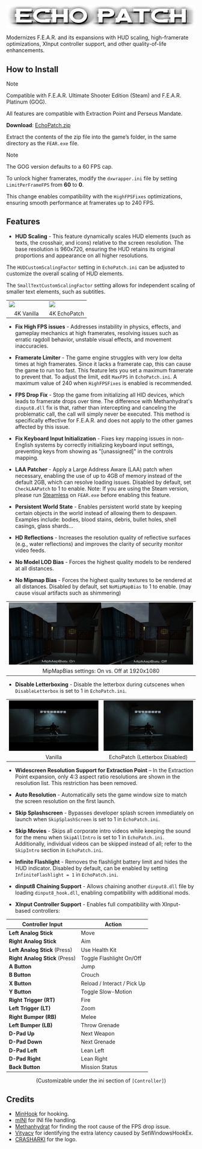 <p align="center">
 <img src="assets/EchoPatch_Logo.png"">
</p>

Modernizes F.E.A.R. and its expansions with HUD scaling, high-framerate optimizations, XInput controller support, and other quality-of-life enhancements.

## How to Install
> [!NOTE]
> Compatible with F.E.A.R. Ultimate Shooter Edition (Steam) and F.E.A.R. Platinum (GOG).
> 
> All features are compatible with Extraction Point and Perseus Mandate.
> 
> **Download**: [EchoPatch.zip](https://github.com/Wemino/EchoPatch/releases/latest/download/EchoPatch.zip)
>
> Extract the contents of the zip file into the game’s folder, in the same directory as the `FEAR.exe` file.

> [!NOTE]
> The GOG version defaults to a 60 FPS cap.
>
> To unlock higher framerates, modify the `dxwrapper.ini` file by setting `LimitPerFrameFPS` from **60** to **0**.
>
> This change enables compatibility with the `HighFPSFixes` optimizations, ensuring smooth performance at framerates up to 240 FPS.

## Features
 - **HUD Scaling** - This feature dynamically scales HUD elements (such as texts, the crosshair, and icons) relative to the screen resolution. The base resolution is 960x720, ensuring the HUD retains its original proportions and appearance on all higher resolutions.

The `HUDCustomScalingFactor` setting in `EchoPatch.ini` can be adjusted to customize the overall scaling of HUD elements.

The `SmallTextCustomScalingFactor` setting allows for independent scaling of smaller text elements, such as subtitles.

<div align="center">
  <table>
    <tr>
      <td width="50%"><img style="width:100%" src="https://raw.githubusercontent.com/Wemino/EchoPatch/refs/heads/main/assets/4K_HUD_Normal.png"></td>
      <td width="50%"><img style="width:100%" src="https://raw.githubusercontent.com/Wemino/EchoPatch/refs/heads/main/assets/4K_HUD_Scaled.png"></td>
    </tr>
    <tr>
      <td align="center">4K Vanilla</td>
      <td align="center">4K EchoPatch</td>
    </tr>
  </table>
</div>

- **Fix High FPS issues** - Addresses instability in physics, effects, and gameplay mechanics at high framerates, resolving issues such as erratic ragdoll behavior, unstable visual effects, and movement inaccuracies.

- **Framerate Limiter** - The game engine struggles with very low delta times at high framerates. Since it lacks a framerate cap, this can cause the game to run too fast. This feature lets you set a maximum framerate to prevent that. To adjust the limit, edit `MaxFPS` in `EchoPatch.ini`. A maximum value of 240 when `HighFPSFixes` is enabled is recommended.

- **FPS Drop Fix** - Stop the game from initializing all HID devices, which leads to framerate drops over time. The difference with Methanhydrat's `dinput8.dll` fix is that, rather than intercepting and canceling the problematic call, the call will simply never be executed. This method is specifically effective for F.E.A.R. and does not apply to the other games affected by this issue.

- **Fix Keyboard Input Initialization** - Fixes key mapping issues in non-English systems by correctly initializing keyboard input settings, preventing keys from showing as "[unassigned]" in the controls mapping.

- **LAA Patcher** - Apply a Large Address Aware (LAA) patch when necessary, enabling the use of up to 4GB of memory instead of the default 2GB, which can resolve loading issues. Disabled by default, set `CheckLAAPatch` to 1 to enable. Note: If you are using the Steam version, please run [Steamless](https://github.com/atom0s/Steamless) on `FEAR.exe` before enabling this feature.

- **Persistent World State** - Enables persistent world state by keeping certain objects in the world instead of allowing them to despawn. Examples include: bodies, blood stains, debris, bullet holes, shell casings, glass shards...

- **HD Reflections** - Increases the resolution quality of reflective surfaces (e.g., water reflections) and improves the clarity of security monitor video feeds.

- **No Model LOD Bias** - Forces the highest quality models to be rendered at all distances.

- **No Mipmap Bias** - Forces the highest quality textures to be rendered at all distances. Disabled by default, set `NoMipMapBias` to 1 to enable. (may cause visual artifacts such as shimmering)
<div align="center">
  <table>
    <tr>
      <td width="100%"><img style="width:100%" src="https://raw.githubusercontent.com/Wemino/EchoPatch/refs/heads/main/assets/MipMapBias.png"></td>
    </tr>
    <tr>
      <td align="center">MipMapBias settings: On vs. Off at 1920x1080</td>
    </tr>
  </table>
</div>

- **Disable Letterboxing** - Disable the letterbox during cutscenes when `DisableLetterbox` is set to 1 in `EchoPatch.ini`.
<div align="center">
  <table>
    <tr>
      <td width="50%"><img style="width:100%" src="https://raw.githubusercontent.com/Wemino/EchoPatch/refs/heads/main/assets/Letterbox_On.png"></td>
      <td width="50%"><img style="width:100%" src="https://raw.githubusercontent.com/Wemino/EchoPatch/refs/heads/main/assets/Letterbox_Off.png"></td>
    </tr>
    <tr>
      <td align="center">Vanilla</td>
      <td align="center">EchoPatch (Letterbox Disabled)</td>
    </tr>
  </table>
</div>

- **Widescreen Resolution Support for Extraction Point** – In the Extraction Point expansion, only 4:3 aspect ratio resolutions are shown in the resolution list. This restriction has been removed.

- **Auto Resolution** - Automatically sets the game window size to match the screen resolution on the first launch.

- **Skip Splashscreen** - Bypasses developer splash screen immediately on launch when `SkipSplashScreen` is set to 1 in `EchoPatch.ini`.

- **Skip Movies** - Skips all corporate intro videos while keeping the sound for the menu when `SkipAllIntro` is set to 1 in `EchoPatch.ini`. Additionally, individual videos can be skipped instead of all; refer to the `SkipIntro` section in `EchoPatch.ini`.

- **Infinite Flashlight** - Removes the flashlight battery limit and hides the HUD indicator. Disabled by default, can be enabled by setting `InfiniteFlashlight = 1` in `EchoPatch.ini`.

- **dinput8 Chaining Support** - Allows chaining another `dinput8.dll` file by loading `dinput8_hook.dll`, enabling compatibility with additional mods.

- **XInput Controller Support** - Enables full compatibility with XInput-based controllers: 

<div align="center">
 
| Controller Input                 | Action                         |
|----------------------------------|--------------------------------|
| **Left Analog Stick**            | Move                           |
| **Right Analog Stick**           | Aim                            |
| **Left Analog Stick** (Press)    | Use Health Kit                 |
| **Right Analog Stick** (Press)   | Toggle Flashlight On/Off       |
| **A Button**                     | Jump                           |
| **B Button**                     | Crouch                         |
| **X Button**                     | Reload / Interact / Pick Up    |
| **Y Button**                     | Toggle Slow-Motion             |
| **Right Trigger (RT)**           | Fire                           |
| **Left Trigger (LT)**            | Zoom                           |
| **Right Bumper (RB)**            | Melee                          |
| **Left Bumper (LB)**             | Throw Grenade                  |
| **D-Pad Up**                     | Next Weapon                    |
| **D-Pad Down**                   | Next Grenade                   |
| **D-Pad Left**                   | Lean Left                      |
| **D-Pad Right**                  | Lean Right                     |
| **Back Button**                  | Mission Status                 |

(Customizable under the ini section of `[Controller]`)
</div>

## Credits
- [MinHook](https://github.com/TsudaKageyu/minhook) for hooking.
- [mINI](https://github.com/metayeti/mINI) for INI file handling.
- [Methanhydrat](https://community.pcgamingwiki.com/files/file/789-directinput-fps-fix/) for finding the root cause of the FPS drop issue.
- [Vityacv](https://github.com/Vityacv) for identifying the extra latency caused by SetWindowsHookEx.
- [CRASHARKI](https://github.com/CRASHARKI) for the logo.
